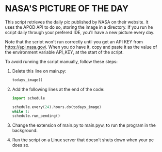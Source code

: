 # NASA'S PICTURE OF THE DAY

This script retrieves the daily pic published by NASA on their website. It uses the APOD API to do so, storing the image in a directory. If you run he script daily through your prefered IDE, you'll have a new picture every day.

Note that the script won't run correctly until you get an API KEY from https://api.nasa.gov/. When you do have it, copy and paste it as the value of the environment variable API_KEY, at the start of the script.

To avoid running the script manually, follow these steps:

1. Delete this line on main.py:
    ```python
    todays_image()
    ```

2. Add the following lines at the end of the code:
    ```python
    import schedule

    schedule.every(24).hours.do(todays_image)
    while 1:
    schedule.run_pending()
    ```

3. Change the extension of main.py to main.pyw, to run the program in the background.

4. Run the script on a Linux server that doesn't shuts down when your pc does so.


